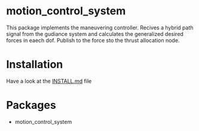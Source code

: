 motion\_control\_system
===

This package implements the maneuvering controller. Recives a hybrid path signal from the gudiance system and calculates the generalized desired forces in eaech dof. Publish to the force sto the thrust allocation node. 

# Installation
Have a look at the [INSTALL.md](INSTALL.md) file

# Packages
* motion\_control\_system
